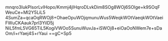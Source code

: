 <!--
 * @Author: LetMeFly
 * @Date: 2025-03-03 12:41:44
 * @LastEditors: LetMeFly.xyz
 * @LastEditTime: 2025-03-03 12:42:49
-->
mnqro3IukPIsorLvlHopo/Kmmj4jlHqroDLvkDim8SOg8WOj6SOlge+k9SOqFWeuCe+MI2Y5LiL5
4SumZa+qcaOqRWOj8+OhaeOpuWOjqmunuWus5WeqkWOtVaeqkWOtVaeiFWuCKAauk7prl3YilD5j
NiL5fmL5VG65TiL5KogiVWOo5SunuWuvJa+iSWOj8+eiOaOoNWem7e+sDaOm/i+rYaej4S+rYaui
==gC+Sp5